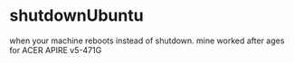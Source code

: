 # shutdownUbuntu
when your machine reboots instead of shutdown. mine worked after ages for ACER APIRE v5-471G

